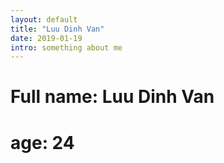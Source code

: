 ```yaml
---
layout: default
title: "Luu Dinh Van"
date: 2019-01-19
intro: something about me
---
```


# Full name: Luu Dinh Van
# age: 24